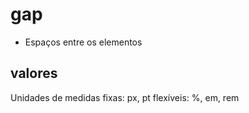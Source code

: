 # gap

- Espaços entre os elementos 

## valores

Unidades de medidas
fixas: px, pt
flexíveis: %, em, rem